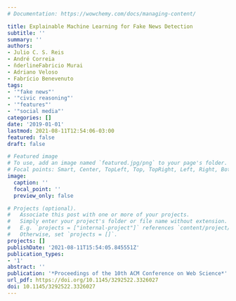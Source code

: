 ```yaml
---
# Documentation: https://wowchemy.com/docs/managing-content/

title: Explainable Machine Learning for Fake News Detection
subtitle: ''
summary: ''
authors:
- Julio C. S. Reis
- André Correia
- n̆derlineFabricio Murai
- Adriano Veloso
- Fabrício Benevenuto
tags:
- '"fake news"'
- '"civic reasoning"'
- '"features"'
- '"social media"'
categories: []
date: '2019-01-01'
lastmod: 2021-08-11T12:54:06-03:00
featured: false
draft: false

# Featured image
# To use, add an image named `featured.jpg/png` to your page's folder.
# Focal points: Smart, Center, TopLeft, Top, TopRight, Left, Right, BottomLeft, Bottom, BottomRight.
image:
  caption: ''
  focal_point: ''
  preview_only: false

# Projects (optional).
#   Associate this post with one or more of your projects.
#   Simply enter your project's folder or file name without extension.
#   E.g. `projects = ["internal-project"]` references `content/project/deep-learning/index.md`.
#   Otherwise, set `projects = []`.
projects: []
publishDate: '2021-08-11T15:54:05.845551Z'
publication_types:
- '1'
abstract: ''
publication: '*Proceedings of the 10th ACM Conference on Web Science*'
url_pdf: https://doi.org/10.1145/3292522.3326027
doi: 10.1145/3292522.3326027
---
```

